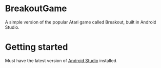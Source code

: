 # BreakoutGame
A simple version of the popular Atari game called Breakout, built in Android Studio.

# Getting started
Must have the latest version of [Android Studio](https://developer.android.com/studio) installed.
